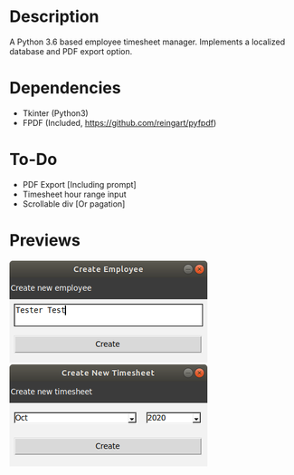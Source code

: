 # Description
A Python 3.6 based employee timesheet manager. Implements a localized database and PDF export option.

# Dependencies
- Tkinter (Python3)
- FPDF (Included, https://github.com/reingart/pyfpdf)

# To-Do
- PDF Export [Including prompt]
- Timesheet hour range input
- Scrollable div [Or pagation]

# Previews
![Add employee demo](https://github.com/amattu2/employee-timesheet-manager/blob/master/new-employee-prompt.png)
![Add timesheet demo](https://github.com/amattu2/employee-timesheet-manager/blob/master/create-timesheet-prompt.png)

